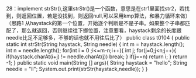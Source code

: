 28：implement strStr(),这里strStr()是一个函数，意思是在str1里面找str2，若找到，则返回位置，若是没找到，则返回null,可以采用kmp算法，和暴力循环来做）
（思路1  从haystack的第一个位置，开始逐个判断是不是子串。如果整个子串都匹配了，那么就返回，否则继续往下挪位置，注意要看，haystack剩余的长度跟needle比足不足够多，不够的话也就不用往后比了）
public class t0104 {
public static int strStr(String haystack, String needle) {
        int m = haystack.length();
        int n = needle.length();
        for(int i = 0 ;i<=m-n;i++){
        	int j;
        	for(j=0;j<n;j++){
        		if(haystack.charAt(i+j) != needle.charAt(j))
        			break;
        	}
        	if(j==n)
        		return i;
        }
        return -1;
    }
public static void main(String [] args){
	String haystack = "hello";
	String needle = "ll";
	System.out.print(strStr(haystack,needle));
}
}


